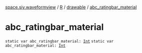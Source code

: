 [space.siy.waveformview](../../index.md) / [R](../index.md) / [drawable](index.md) / [abc_ratingbar_material](./abc_ratingbar_material.md)

# abc_ratingbar_material

`static var abc_ratingbar_material: `[`Int`](https://kotlinlang.org/api/latest/jvm/stdlib/kotlin/-int/index.html)
`static var abc_ratingbar_material: `[`Int`](https://kotlinlang.org/api/latest/jvm/stdlib/kotlin/-int/index.html)